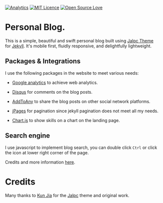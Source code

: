 [![Analytics](https://ga-beacon.appspot.com/UA-131195725-1/welcome-page)](https://github.com/ro6ley/ro6ley.github.io)
[![MIT Licence](https://badges.frapsoft.com/os/mit/mit.svg?v=103)](https://opensource.org/licenses/mit-license.php)
[![Open Source Love](https://badges.frapsoft.com/os/v1/open-source.png?v=103)](https://github.com/ellerbrock/open-source-badge/)

# Personal Blog. 

This is a simple, beautiful and swift personal blog built using [Jalpc Theme](https://github.com/jarrekk/Jalpc) for [Jekyll](http://jekyllrb.com). It's mobile first, fluidly responsive, and delightfully lightweight.


## Packages & Integrations

I use the following packages in the website to meet various needs:

- [Google analytics](https://www.google.com/analytics/) to achieve web analytics.

- [Disqus](https://disqus.com/) for comments on the blog posts.

- [AddToAny](https://www.addtoany.com/) to share the blog posts on other social network platforms.

- [jPages](http://luis-almeida.github.io/jPages) for pagination since jekyll pagination does not meet all my needs.

- [Chart.js](http://www.chartjs.org/) to show skills on a chart on the landing page.

## Search engine

I use javascript to implement blog search, you can double click `Ctrl` or click the icon at lower right corner of the page.

Credits and more information [here](https://github.com/androiddevelop/jekyll-search).

# Credits

Many thanks to [Kun Jia](http://www.jarrekk.com) for the [Jalpc](https://github.com/jarrekk/Jalpc) theme and original work.
